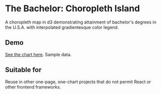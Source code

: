 # The Bachelor: Choropleth Island
A choropleth map in d3 demonstrating attainment of bachelor's degrees in the U.S.A. with interpolated gradientesque color legend.

## Demo
[See the chart here](https://matthieupierce.github.io/the-bachelor-choropleth-island/). 
Sample data. 

## Suitable for
Reuse in other one-page, one-chart projects that do not permit React or other frontend frameworks.

